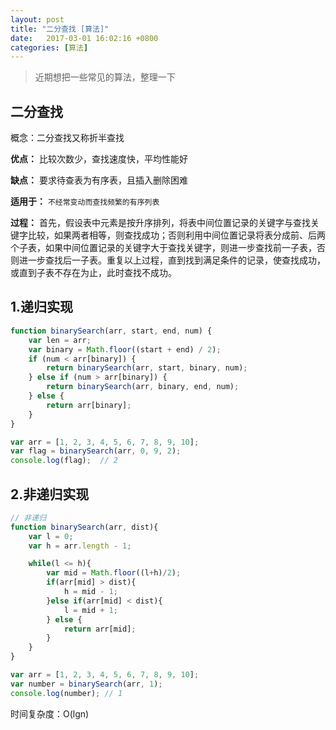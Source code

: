 ```yaml
---
layout: post
title: "二分查找 [算法]" 
date:   2017-03-01 16:02:16 +0800
categories: [算法]
---
```


> 近期想把一些常见的算法，整理一下

## 二分查找

概念：二分查找又称折半查找

**优点：** 比较次数少，查找速度快，平均性能好

**缺点：** 要求待查表为有序表，且插入删除困难

**适用于：** `不经常变动而查找频繁的有序列表`

**过程：** 首先，假设表中元素是按升序排列，将表中间位置记录的关键字与查找关键字比较，如果两者相等，则查找成功；否则利用中间位置记录将表分成前、后两个子表，如果中间位置记录的关键字大于查找关键字，则进一步查找前一子表，否则进一步查找后一子表。重复以上过程，直到找到满足条件的记录，使查找成功，或直到子表不存在为止，此时查找不成功。


## 1.递归实现

```javascript
function binarySearch(arr, start, end, num) {
	var len = arr;
	var binary = Math.floor((start + end) / 2);
	if (num < arr[binary]) {
		return binarySearch(arr, start, binary, num);
	} else if (num > arr[binary]) {
		return binarySearch(arr, binary, end, num);
	} else {
		return arr[binary];
	}
}

var arr = [1, 2, 3, 4, 5, 6, 7, 8, 9, 10];
var flag = binarySearch(arr, 0, 9, 2);
console.log(flag);  // 2
```

## 2.非递归实现
```javascript
// 非递归
function binarySearch(arr, dist){
	var l = 0;
	var h = arr.length - 1;

	while(l <= h){
		var mid = Math.floor((l+h)/2);
		if(arr[mid] > dist){
			h = mid - 1;
		}else if(arr[mid] < dist){
			l = mid + 1;
		} else {
			return arr[mid];
		}
	}
}

var arr = [1, 2, 3, 4, 5, 6, 7, 8, 9, 10];
var number = binarySearch(arr, 1);
console.log(number); // 1
```

时间复杂度：O(lgn)